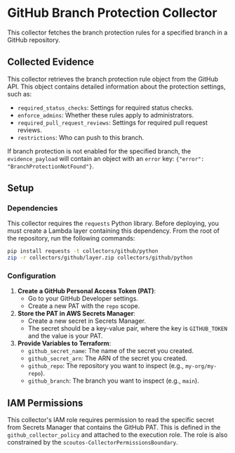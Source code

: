 # GitHub Branch Protection Collector

This collector fetches the branch protection rules for a specified branch in a GitHub repository.

## Collected Evidence

This collector retrieves the branch protection rule object from the GitHub API. This object contains detailed information about the protection settings, such as:

*   `required_status_checks`: Settings for required status checks.
*   `enforce_admins`: Whether these rules apply to administrators.
*   `required_pull_request_reviews`: Settings for required pull request reviews.
*   `restrictions`: Who can push to this branch.

If branch protection is not enabled for the specified branch, the `evidence_payload` will contain an object with an `error` key: `{"error": "BranchProtectionNotFound"}`.

## Setup

### Dependencies

This collector requires the `requests` Python library. Before deploying, you must create a Lambda layer containing this dependency. From the root of the repository, run the following commands:

```bash
pip install requests -t collectors/github/python
zip -r collectors/github/layer.zip collectors/github/python
```

### Configuration

1.  **Create a GitHub Personal Access Token (PAT)**:
    *   Go to your GitHub Developer settings.
    *   Create a new PAT with the `repo` scope.
2.  **Store the PAT in AWS Secrets Manager**:
    *   Create a new secret in Secrets Manager.
    *   The secret should be a key-value pair, where the key is `GITHUB_TOKEN` and the value is your PAT.
3.  **Provide Variables to Terraform**:
    *   `github_secret_name`: The name of the secret you created.
    *   `github_secret_arn`: The ARN of the secret you created.
    *   `github_repo`: The repository you want to inspect (e.g., `my-org/my-repo`).
    *   `github_branch`: The branch you want to inspect (e.g., `main`).

## IAM Permissions

This collector's IAM role requires permission to read the specific secret from Secrets Manager that contains the GitHub PAT. This is defined in the `github_collector_policy` and attached to the execution role. The role is also constrained by the `scoutos-CollectorPermissionsBoundary`.
